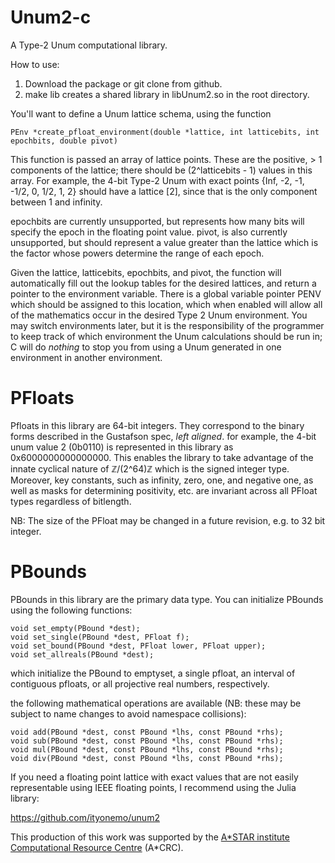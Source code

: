 # Unum2-c

A Type-2 Unum computational library.

How to use:

1.  Download the package or git clone from github.
2.  make lib creates a shared library in libUnum2.so in the root directory.

You'll want to define a Unum lattice schema, using the function
```
PEnv *create_pfloat_environment(double *lattice, int latticebits, int epochbits, double pivot)
```

This function is passed an array of lattice points.  These are the positive, > 1
components of the lattice; there should be (2^latticebits - 1) values in this array.
For example, the 4-bit Type-2 Unum with exact points {Inf, -2, -1, -1/2, 0, 1/2, 1, 2}
should have a lattice [2], since that is the only component between 1 and infinity.

epochbits are currently unsupported, but represents how many bits will specify the
epoch in the floating point value.  pivot, is also currently unsupported, but should
represent a value greater than the lattice which is the factor whose powers determine
the range of each epoch.

Given the lattice, latticebits, epochbits, and pivot, the function will
automatically fill out the lookup tables for the desired lattices, and return a
pointer to the environment variable.  There is a global variable pointer PENV
which should be assigned to this location, which when enabled will allow all of
the mathematics occur in the desired Type 2 Unum environment.  You may switch
environments later, but it is the responsibility of the programmer to keep
track of which environment the Unum calculations should be run in; C will do
*nothing* to stop you from using a Unum generated in one environment in another
environment.

PFloats
=======

Pfloats in this library are 64-bit integers.  They correspond to the binary forms
described in the Gustafson spec, *left aligned*.  for example, the 4-bit unum
value 2 (0b0110) is represented in this library as 0x6000000000000000.  This
enables the library to take advantage of the innate cyclical nature of ℤ/(2^64)ℤ
which is the signed integer type.  Moreover, key constants, such as infinity, zero,
one, and negative one, as well as masks for determining positivity, etc. are
invariant across all PFloat types regardless of bitlength.

NB:  The size of the PFloat may be changed in a future revision, e.g. to 32 bit
integer.

PBounds
=======

PBounds in this library are the primary data type.  You can initialize PBounds
using the following functions:

```
void set_empty(PBound *dest);
void set_single(PBound *dest, PFloat f);
void set_bound(PBound *dest, PFloat lower, PFloat upper);
void set_allreals(PBound *dest);
```

which initialize the PBound to emptyset, a single pfloat, an interval of contiguous
pfloats, or all projective real numbers, respectively.

the following mathematical operations are available (NB: these may be subject to
  name changes to avoid namespace collisions):

```
void add(PBound *dest, const PBound *lhs, const PBound *rhs);
void sub(PBound *dest, const PBound *lhs, const PBound *rhs);
void mul(PBound *dest, const PBound *lhs, const PBound *rhs);
void div(PBound *dest, const PBound *lhs, const PBound *rhs);
```

If you need a floating point lattice with exact values that are not easily
representable using IEEE floating points, I recommend using the Julia library:

https://github.com/ityonemo/unum2

This production of this work was supported by the [A*STAR institute](https://www.a-star.edu.sg/)
[Computational Resource Centre](https://www.acrc.a-star.edu.sg/) (A*CRC).
